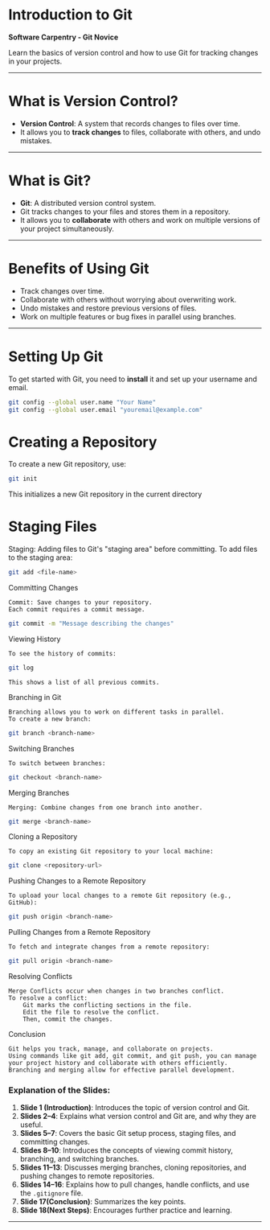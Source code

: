 <!-- Slide 1 -->
# Introduction to Git
**Software Carpentry - Git Novice**

Learn the basics of version control and how to use Git for tracking changes in your projects.

---

<!-- Slide 2 -->
# What is Version Control?
- **Version Control**: A system that records changes to files over time.
- It allows you to **track changes** to files, collaborate with others, and undo mistakes.

---

<!-- Slide 3 -->
# What is Git?
- **Git**: A distributed version control system.
- Git tracks changes to your files and stores them in a repository.
- It allows you to **collaborate** with others and work on multiple versions of your project simultaneously.

---

<!-- Slide 4 -->
# Benefits of Using Git
- Track changes over time.
- Collaborate with others without worrying about overwriting work.
- Undo mistakes and restore previous versions of files.
- Work on multiple features or bug fixes in parallel using branches.

---

<!-- Slide 5 -->
# Setting Up Git
To get started with Git, you need to **install** it and set up your username and email.

```bash
git config --global user.name "Your Name"
git config --global user.email "youremail@example.com"

```

<!-- Slide 6 -->

  # Creating a Repository

To create a new Git repository, use:
```bash
git init
```
This initializes a new Git repository in the current directory

<!-- Slide 7 -->

# Staging Files

Staging: Adding files to Git's "staging area" before committing.
To add files to the staging area:
```bash
git add <file-name>
```


<!-- Slide 8 -->
Committing Changes

    Commit: Save changes to your repository.
    Each commit requires a commit message.
```bash
git commit -m "Message describing the changes"
```
<!-- Slide 9 -->
Viewing History

    To see the history of commits:
``` bash
git log
```
    This shows a list of all previous commits.

<!-- Slide 10 -->
Branching in Git

    Branching allows you to work on different tasks in parallel.
    To create a new branch:
``` bash
git branch <branch-name>
```
<!-- Slide 11 -->
Switching Branches

    To switch between branches:
``` bash
git checkout <branch-name>
```
<!-- Slide 12 -->
Merging Branches

    Merging: Combine changes from one branch into another.
``` bash
git merge <branch-name>
```
<!-- Slide 13 -->
Cloning a Repository

    To copy an existing Git repository to your local machine:
``` bash
git clone <repository-url>
```
<!-- Slide 14 -->
Pushing Changes to a Remote Repository

    To upload your local changes to a remote Git repository (e.g., GitHub):
``` bash
git push origin <branch-name>
```
<!-- Slide 15 -->
Pulling Changes from a Remote Repository

    To fetch and integrate changes from a remote repository:
```bash
git pull origin <branch-name>
```
<!-- Slide 16 -->
Resolving Conflicts

    Merge Conflicts occur when changes in two branches conflict.
    To resolve a conflict:
        Git marks the conflicting sections in the file.
        Edit the file to resolve the conflict.
        Then, commit the changes.



<!-- Slide 17-->
Conclusion

    Git helps you track, manage, and collaborate on projects.
    Using commands like git add, git commit, and git push, you can manage your project history and collaborate with others efficiently.
    Branching and merging allow for effective parallel development.

<!-- Slide 18-->


### **Explanation of the Slides**:
1. **Slide 1 (Introduction)**: Introduces the topic of version control and Git.
2. **Slides 2–4**: Explains what version control and Git are, and why they are useful.
3. **Slides 5–7**: Covers the basic Git setup process, staging files, and committing changes.
4. **Slides 8–10**: Introduces the concepts of viewing commit history, branching, and switching branches.
5. **Slides 11–13**: Discusses merging branches, cloning repositories, and pushing changes to remote repositories.
6. **Slides 14–16**: Explains how to pull changes, handle conflicts, and use the `.gitignore` file.
7. **Slide 17(Conclusion)**: Summarizes the key points.
8. **Slide 18(Next Steps)**: Encourages further practice and learning.

---


